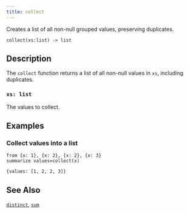 ```yaml
---
title: collect
---
```


Creates a list of all non-null grouped values, preserving duplicates.

```tql
collect(xs:list) -> list
```

## Description

The `collect` function returns a list of all non-null values in `xs`, including
duplicates.

### `xs: list`

The values to collect.

## Examples

### Collect values into a list

```tql
from {x: 1}, {x: 2}, {x: 2}, {x: 3}
summarize values=collect(x)
```

```tql
{values: [1, 2, 2, 3]}
```

## See Also

[`distinct`](/reference/functions/distinct),
[`sum`](/reference/functions/sum)
